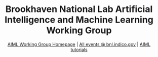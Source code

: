<div align=center>

# Brookhaven National Lab Artificial Intelligence and Machine Learning Working Group
  
[AIML Working Group Homepage](https://www.bnl.gov/aiml/) | [All events @ bnl.indico.gov](https://indico.bnl.gov/category/382/) | [AIML tutorials](https://github.com/AIMLWG/AIML-tutorials)

</div>
